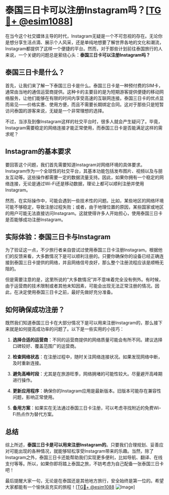 # 泰国三日卡可以注册Instagram吗？[[TG💪+ @esim1088](https://t.me/s/esim1088)]

在当今这个社交媒体主导的时代，Instagram无疑是一个不可忽视的存在。无论你是想分享生活点滴、展示个人风采，还是单纯地想要了解世界各地的文化和潮流，Instagram都提供了这样一个便捷的平台。然而，对于那些计划前往泰国旅行的人来说，一个关键的问题总是萦绕心头：**泰国三日卡可以注册Instagram吗？**

## 泰国三日卡是什么？

首先，让我们来了解一下泰国三日卡是什么。泰国三日卡是一种预付费的SIM卡，通常由当地的通信运营商提供。这种卡的主要目的是为短期游客提供便捷的移动网络服务，让他们能够在有限的时间内享受高速的互联网连接。泰国三日卡的优点显而易见——价格实惠、使用方便，而且不需要长期绑定合同。这对于那些只是短暂访问泰国的游客来说，无疑是一个非常理想的选择。

不过，当涉及到像Instagram这样的社交平台时，很多人就会产生疑问了。毕竟，Instagram需要稳定的网络连接才能正常使用，而泰国三日卡是否能满足这样的需求呢？

## Instagram的基本要求

要回答这个问题，我们首先需要知道Instagram对网络环境的具体要求。Instagram作为一个全球性的社交平台，其基本功能包括发布图片、视频以及与朋友互动等。这些操作都需要一定的数据流量支持。因此，如果你拥有一个稳定的网络连接，无论是通过Wi-Fi还是移动数据，理论上都可以顺利注册并使用Instagram。

然而，在实际操作中，可能会遇到一些技术性的问题。比如，某些地区的网络环境可能不够稳定，导致注册过程失败；或者，由于地理位置的原因，某些国家或地区的用户可能无法直接访问Instagram。这就使得许多人开始担心，使用泰国三日卡是否能够成功注册Instagram。

## 实际体验：泰国三日卡与Instagram

为了验证这一点，不少旅行者亲自尝试过使用泰国三日卡注册Instagram。根据他们的反馈来看，大多数情况下是可以顺利注册的。只要你确保你的设备已经正确连接到泰国三日卡提供的网络，并且网络信号良好，那么整个注册流程应该是顺畅无阻的。

但是需要注意的是，这里所说的“大多数情况”并不意味着完全没有例外。有时候，由于运营商的技术限制或者其他未知因素，可能会出现无法正常注册的情况。因此，在决定使用泰国三日卡之前，最好先做好充分准备。

## 如何确保成功注册？

既然我们知道泰国三日卡在大部分情况下是可以用来注册Instagram的，那么接下来就是如何提高成功率的问题了。以下是一些实用的小技巧：

1. **选择合适的运营商**：不同的运营商提供的网络质量可能会有所不同。建议选择口碑较好、覆盖范围广的运营商。
   
2. **检查网络状态**：在注册过程中，随时关注网络连接状况。如果发现网络中断，及时重新连接。

3. **避免高峰时段**：尤其是在旅游旺季，网络拥堵的可能性较大。尽量避开高峰期进行操作。

4. **更新应用程序**：确保你的Instagram应用是最新版本。旧版本可能存在兼容性问题，影响正常使用。

5. **备用方案**：如果实在无法通过泰国三日卡注册，可以考虑寻找附近的免费Wi-Fi热点作为替代方案。

## 总结

综上所述，**泰国三日卡是可以用来注册Instagram的**。只要我们合理规划、妥善应对可能出现的各种情况，就能够轻松享受Instagram带来的乐趣。当然，除了Instagram之外，泰国三日卡还能帮助我们实现更多便利，比如导航、翻译、在线支付等等。所以，如果你即将踏上泰国之旅，不妨考虑为自己配备一张泰国三日卡吧！

最后提醒大家一句，无论是在泰国还是其他地方旅行，安全始终是第一位的。希望大家都能有一个愉快且充实的旅程！[[TG💪+ @esim1088](https://t.me/s/esim1088) ![Image](https://i.postimg.cc/4NQfJmqS/Snipaste-2025-05-13-00-14-12.png)]